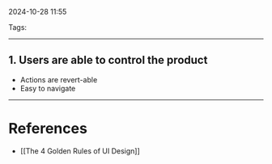 2024-10-28 11:55

Tags: 

---

## 1. Users are able to control the product
- Actions are revert-able
- Easy to navigate

---
# References
- [[The 4 Golden Rules of UI Design]]